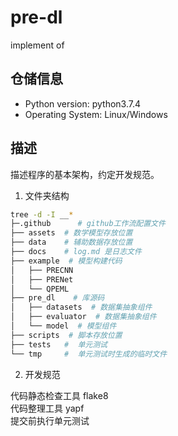 # pre-dl

implement of <Deep Learning for Precipitation Estimation from Satellite and Rain Gauges Measurements>

仓储信息
--------
* Python version: python3.7.4
* Operating System: Linux/Windows

## 描述

描述程序的基本架构，约定开发规范。

1.  文件夹结构

```bash
tree -d -I __*
├─.github      # github工作流配置文件
├── assets  # 数学模型存放位置
├── data    # 辅助数据存放位置
├── docs    # log.md 是日志文件
├── example  # 模型构建代码
│   ├── PRECNN 
│   ├── PRENet
│   └── QPEML
├── pre_dl    # 库源码
│   ├── datasets  # 数据集抽象组件
│   ├── evaluator  # 数据集抽象组件
│   └── model  # 模型组件
├── scripts  # 脚本存放位置
├── tests   #  单元测试
└── tmp     #  单元测试时生成的临时文件
```
2.   开发规范

代码静态检查工具 flake8  
代码整理工具 yapf  
提交前执行单元测试    

